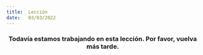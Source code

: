 ```yaml
---
title:  Lección
date:   03/03/2022
---
```


### <center>Todavía estamos trabajando en esta lección. Por favor, vuelva más tarde.</center>